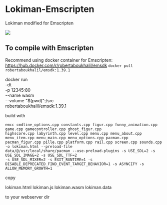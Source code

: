# Lokiman-Emscripten
Lokiman modified for Emscripten

![](https://i.imgur.com/QZN0Ujj.png)

## To compile with Emscripten
Recommend using docker container for Emscripten: https://hub.docker.com/r/robertaboukhalil/emsdk
```docker pull robertaboukhalil/emsdk:1.39.1```

docker run \
    -dt \
    -p 12345:80 \
    --name wasm \
    --volume "$(pwd)":/src \
    robertaboukhalil/emsdk:1.39.1
 
    
 build with
 
 ```wrap
 emcc cmdline_options.cpp constants.cpp figur.cpp funny_animation.cpp game.cpp gamecontroller.cpp ghost_figur.cpp
 highscore.cpp labyrinth.cpp level.cpp menu.cpp menu_about.cpp menu_item.cpp menu_main.cpp menu_options.cpp pacman.cpp
 pacman_figur.cpp pille.cpp platform.cpp rail.cpp screen.cpp sounds.cpp -o lokiman.html --preload-file
 data/@/usr/local/share/pacman --use-preload-plugins -s USE_SDL=2 -s USE_SDL_IMAGE=2 -s USE_SDL_TTF=2 
 -s USE_SDL_MIXER=2 -s EXIT_RUNTIME=1 -s DISABLE_DEPRECATED_FIND_EVENT_TARGET_BEHAVIOR=1 -s ASYNCIFY -s
 ALLOW_MEMORY_GROWTH=1
 ```
 
 copy
 
 lokiman.html lokiman.js lokiman.wasm lokiman.data
 
 to your webserver dir
